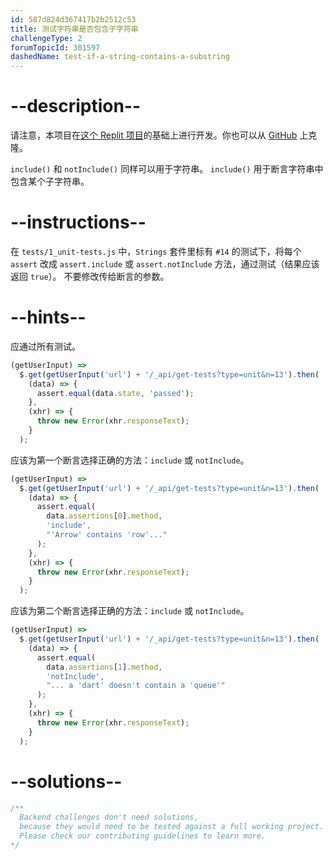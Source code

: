 ```yaml
---
id: 587d824d367417b2b2512c53
title: 测试字符串是否包含子字符串
challengeType: 2
forumTopicId: 301597
dashedName: test-if-a-string-contains-a-substring
---
```


# --description--

请注意，本项目在[这个 Replit 项目](https://replit.com/github/freeCodeCamp/boilerplate-mochachai)的基础上进行开发。你也可以从 [GitHub](https://repl.it/github/freeCodeCamp/boilerplate-mochachai) 上克隆。

`include()` 和 `notInclude()` 同样可以用于字符串。 `include()` 用于断言字符串中包含某个子字符串。

# --instructions--

在 `tests/1_unit-tests.js` 中，`Strings` 套件里标有 `#14` 的测试下，将每个 `assert` 改成 `assert.include` 或 `assert.notInclude` 方法，通过测试（结果应该返回 `true`）。 不要修改传给断言的参数。

# --hints--

应通过所有测试。

```js
(getUserInput) =>
  $.get(getUserInput('url') + '/_api/get-tests?type=unit&n=13').then(
    (data) => {
      assert.equal(data.state, 'passed');
    },
    (xhr) => {
      throw new Error(xhr.responseText);
    }
  );
```

应该为第一个断言选择正确的方法：`include` 或 `notInclude`。

```js
(getUserInput) =>
  $.get(getUserInput('url') + '/_api/get-tests?type=unit&n=13').then(
    (data) => {
      assert.equal(
        data.assertions[0].method,
        'include',
        "'Arrow' contains 'row'..."
      );
    },
    (xhr) => {
      throw new Error(xhr.responseText);
    }
  );
```

应该为第二个断言选择正确的方法：`include` 或 `notInclude`。

```js
(getUserInput) =>
  $.get(getUserInput('url') + '/_api/get-tests?type=unit&n=13').then(
    (data) => {
      assert.equal(
        data.assertions[1].method,
        'notInclude',
        "... a 'dart' doesn't contain a 'queue'"
      );
    },
    (xhr) => {
      throw new Error(xhr.responseText);
    }
  );
```

# --solutions--

```js
/**
  Backend challenges don't need solutions, 
  because they would need to be tested against a full working project. 
  Please check our contributing guidelines to learn more.
*/
```
